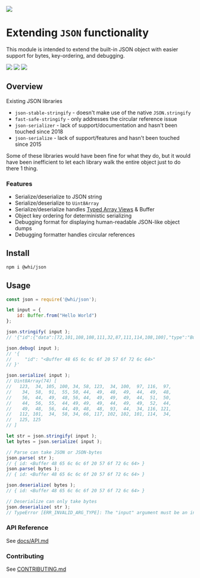 [![](https://img.shields.io/npm/v/@whi/json/latest?style=flat-square)](http://npmjs.com/package/@whi/json)

# Extending `JSON` functionality
This module is intended to extend the built-in JSON object with easier support for bytes,
key-ordering, and debugging.

[![](https://img.shields.io/github/issues-raw/mjbrisebois/js-json?style=flat-square)](https://github.com/mjbrisebois/js-json/issues)
[![](https://img.shields.io/github/issues-closed-raw/mjbrisebois/js-json?style=flat-square)](https://github.com/mjbrisebois/js-json/issues?q=is%3Aissue+is%3Aclosed)
[![](https://img.shields.io/github/issues-pr-raw/mjbrisebois/js-json?style=flat-square)](https://github.com/mjbrisebois/js-json/pulls)


## Overview
Existing JSON libraries

- `json-stable-stringify` - doesn't make use of the native `JSON.stringify`
- `fast-safe-stringify` - only addresses the circular reference issue
- `json-serializer` - lack of support/documentation and hasn't been touched since 2018
- `json-serialize` - lack of support/features and hasn't been touched since 2015

Some of these libraries would have been fine for what they do, but it would have been inefficient to
let each library walk the entire object just to do there 1 thing.


### Features

- Serialize/deserialize to JSON string
- Serialize/deserialize to `Uint8Array`
- Serialize/deserialize handles [Typed Array Views](https://developer.mozilla.org/en-US/docs/Web/JavaScript/Typed_arrays#typed_array_views) & Buffer
- Object key ordering for deterministic serializing
- Debugging format for displaying human-readable JSON-like object dumps
- Debugging formatter handles circular references


## Install

```bash
npm i @whi/json
```

## Usage

```javascript
const json = require('@whi/json');

let input = {
    id: Buffer.from("Hello World")
};

json.stringify( input );
// '{"id":{"data":[72,101,108,108,111,32,87,111,114,108,100],"type":"Buffer"}}'

json.debug( input );
// '{
//     "id": "<Buffer 48 65 6c 6c 6f 20 57 6f 72 6c 64>"
// }'

json.serialize( input );
// Uint8Array(74) [
//   123,  34, 105, 100, 34, 58, 123,  34, 100,  97, 116,  97,
//    34,  58,  91,  55, 50, 44,  49,  48,  49,  44,  49,  48,
//    56,  44,  49,  48, 56, 44,  49,  49,  49,  44,  51,  50,
//    44,  56,  55,  44, 49, 49,  49,  44,  49,  49,  52,  44,
//    49,  48,  56,  44, 49, 48,  48,  93,  44,  34, 116, 121,
//   112, 101,  34,  58, 34, 66, 117, 102, 102, 101, 114,  34,
//   125, 125
// ]

let str = json.stringify( input );
let bytes = json.serialize( input );

// Parse can take JSON or JSON-bytes
json.parse( str );
// { id: <Buffer 48 65 6c 6c 6f 20 57 6f 72 6c 64> }
json.parse( bytes );
// { id: <Buffer 48 65 6c 6c 6f 20 57 6f 72 6c 64> }

json.deserialize( bytes );
// { id: <Buffer 48 65 6c 6c 6f 20 57 6f 72 6c 64> }

// Deserialize can only take bytes
json.deserialize( str );
// TypeError [ERR_INVALID_ARG_TYPE]: The "input" argument must be an instance of ArrayBuffer or ArrayBufferView. Received type string ('{"id":{"data":[72,101,10...)
```

### API Reference

See [docs/API.md](docs/API.md)

### Contributing

See [CONTRIBUTING.md](CONTRIBUTING.md)
